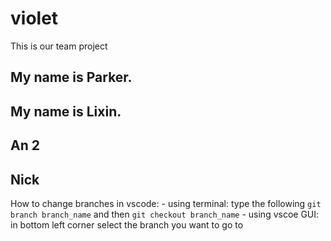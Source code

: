 # violet

This is our team project

## My name is Parker.

## My name is Lixin.

## An 2

## Nick


How to change branches in vscode:
    - using terminal: type the following `git branch branch_name` and then `git checkout branch_name`
    - using vscoe GUI: in bottom left corner select the branch you want to go to
    